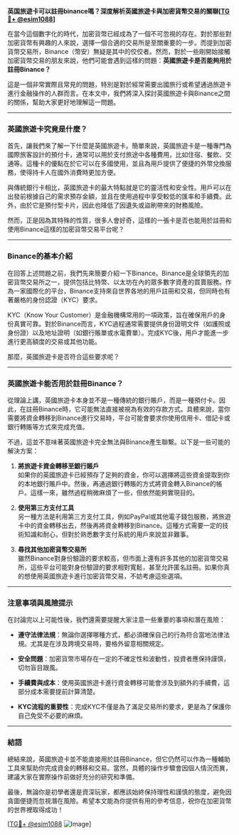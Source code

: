 **英国旅遊卡可以註冊binance嗎？深度解析英國旅遊卡與加密貨幣交易的關聯[[TG💪+ @esim1088](https://t.me/s/esim1088)]**

在當今這個數字化的時代，加密貨幣已經成為了一個不可忽視的存在。對於那些對加密貨幣有興趣的人來說，選擇一個合適的交易所是至關重要的一步。而提到加密貨幣交易所，Binance（幣安）無疑是其中的佼佼者。然而，對於一些剛開始接觸加密貨幣交易的朋友來說，他們可能會遇到這樣的問題：**英國旅遊卡是否能夠用於註冊Binance？**

這是一個非常實際且常見的問題，特別是對於經常需要出國旅行或希望通過旅遊卡進行金融操作的人群而言。在本文中，我們將深入探討英國旅遊卡與Binance之間的關係，幫助大家更好地理解這一問題。

---

### 英國旅遊卡究竟是什麼？

首先，讓我們來了解一下什麼是英國旅遊卡。簡單來說，英國旅遊卡是一種專門為國際旅客設計的預付卡，通常可以用於支付旅途中各種費用，比如住宿、餐飲、交通等。這種卡的優點在於它可以在多國使用，並且為用戶提供了便捷的外幣兌換服務，使得持卡人在國外消費時更加方便。

與傳統銀行卡相比，英國旅遊卡的最大特點就是它的靈活性和安全性。用戶可以在出發前根據自己的需求預存金額，並且在使用過程中享受較低的匯率和手續費。此外，由於它是預付型卡片，因此也降低了因遺失或盜刷帶來的財務風險。

然而，正是因為其特殊的性質，很多人會好奇，這樣的一張卡是否也能用於註冊和使用Binance這樣的加密貨幣交易平台呢？

---

### Binance的基本介紹

在回答上述問題之前，我們先來簡要介紹一下Binance。Binance是全球領先的加密貨幣交易所之一，提供包括比特幣、以太坊在內的眾多數字資產的買賣服務。作為一家國際化的平台，Binance支持來自世界各地的用戶註冊和交易，但同時也有著嚴格的身份認證（KYC）要求。

KYC（Know Your Customer）是金融機構常用的一項政策，旨在確保用戶的身份真實可靠。對於Binance而言，KYC過程通常需要提供身份證明文件（如護照或身份證）以及地址證明（如銀行賬單或水電費單）。完成KYC後，用戶才能進一步進行更高額度的交易或其他功能。

那麼，英國旅遊卡是否符合這些要求呢？

---

### 英國旅遊卡能否用於註冊Binance？

從理論上講，英國旅遊卡本身並不是一種傳統的銀行賬戶，而是一種預付卡。因此，在註冊Binance時，它可能無法直接被視為有效的存款方式。具體來說，當你需要將資金轉移到Binance進行交易時，平台可能會要求你使用信用卡、借記卡或銀行轉賬等方式來完成充值。

不過，這並不意味著英國旅遊卡完全無法與Binance產生聯繫。以下是一些可能的解決方案：

1. **將旅遊卡資金轉移至銀行賬戶**  
   如果你的英國旅遊卡已經預存了足夠的資金，你可以選擇將這些資金提取到你的本地銀行賬戶中。然後，再通過銀行轉賬的方式將資金轉入Binance的帳戶。這樣一來，雖然過程稍微麻煩了一些，但依然能夠實現目的。

2. **使用第三方支付工具**  
   另一種方法是利用第三方支付工具，例如PayPal或其他電子錢包服務，將旅遊卡中的資金轉移出去，然後再將資金轉移到Binance。這種方式需要一定的技術知識和耐心，但對於熟悉數字支付系統的用戶來說並非難事。

3. **尋找其他加密貨幣交易所**  
   雖然Binance對身份驗證的要求較高，但市面上還有許多其他的加密貨幣交易所，這些平台可能對身份驗證的要求相對寬鬆，甚至允許匿名註冊。如果你真的想使用英國旅遊卡進行加密貨幣交易，不妨考慮這些選項。

---

### 注意事項與風險提示

在討論完以上可能性後，我們還需要提醒大家注意一些重要的事項和潛在風險：

- **遵守法律法規**：無論你選擇哪種方式，都必須確保自己的行為符合當地法律法規。尤其是在涉及跨境交易時，要格外留意相關規定。
  
- **安全問題**：加密貨幣市場存在一定的不確定性和波動性，投資者應保持謹慎，切勿盲目跟風。

- **手續費與成本**：使用英國旅遊卡進行資金轉移可能會涉及到額外的手續費，這部分成本需要提前計算清楚。

- **KYC流程的重要性**：完成KYC不僅是為了滿足交易所的要求，更是為了保護你自己免受不必要的麻煩。

---

### 結語

總結來說，英國旅遊卡並不能直接用於註冊Binance，但它仍然可以作為一種輔助工具來幫助你完成資金的轉移和交易。當然，具體的操作步驟會因個人情況而異，建議大家在實際操作前做好充分的研究和準備。

最後，無論你是初學者還是資深玩家，都應該始終保持理性和謹慎的態度，避免因貪圖便捷而忽視潛在風險。希望本文能為你提供有用的參考信息，祝你在加密貨幣的世界裡取得成功！

[[TG💪+ @esim1088](https://t.me/s/esim1088) ![Image](https://i.postimg.cc/4NQfJmqS/Snipaste-2025-05-13-00-14-12.png)]